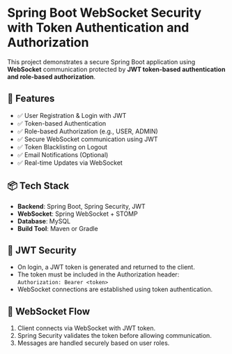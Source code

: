 # Spring Boot WebSocket Security with Token Authentication and Authorization

This project demonstrates a secure Spring Boot application using **WebSocket** communication protected by **JWT token-based authentication and role-based authorization**.

## 🚀 Features

- ✅ User Registration & Login with JWT
- ✅ Token-based Authentication
- ✅ Role-based Authorization (e.g., USER, ADMIN)
- ✅ Secure WebSocket communication using JWT
- ✅ Token Blacklisting on Logout
- ✅ Email Notifications (Optional)
- ✅ Real-time Updates via WebSocket

## 📦 Tech Stack

- **Backend**: Spring Boot, Spring Security, JWT
- **WebSocket**: Spring WebSocket + STOMP
- **Database**: MySQL
- **Build Tool**: Maven or Gradle


## 🔐 JWT Security

- On login, a JWT token is generated and returned to the client.
- The token must be included in the Authorization header:  
  `Authorization: Bearer <token>`
- WebSocket connections are established using token authentication.

## 📡 WebSocket Flow

1. Client connects via WebSocket with JWT token.
2. Spring Security validates the token before allowing communication.
3. Messages are handled securely based on user roles.


